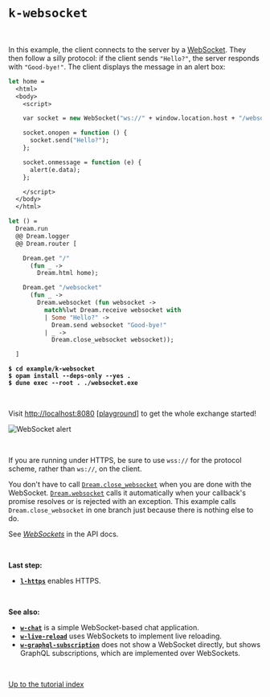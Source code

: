 # `k-websocket`

<br>

In this example, the client connects to the server by a
[WebSocket](https://aantron.github.io/dream/#websockets). They then follow a
silly protocol: if the client sends `"Hello?"`, the server responds with
`"Good-bye!"`. The client displays the message in an alert box:

```ocaml
let home =
  <html>
  <body>
    <script>

    var socket = new WebSocket("ws://" + window.location.host + "/websocket");

    socket.onopen = function () {
      socket.send("Hello?");
    };

    socket.onmessage = function (e) {
      alert(e.data);
    };

    </script>
  </body>
  </html>

let () =
  Dream.run
  @@ Dream.logger
  @@ Dream.router [

    Dream.get "/"
      (fun _ ->
        Dream.html home);

    Dream.get "/websocket"
      (fun _ ->
        Dream.websocket (fun websocket ->
          match%lwt Dream.receive websocket with
          | Some "Hello?" ->
            Dream.send websocket "Good-bye!"
          | _ ->
            Dream.close_websocket websocket));

  ]
```

<pre><code><b>$ cd example/k-websocket</b>
<b>$ opam install --deps-only --yes .</b>
<b>$ dune exec --root . ./websocket.exe</b></code></pre>

<br>

Visit [http://localhost:8080](http://localhost:8080)
[[playground](http://dream.as/k-websocket)] to get the whole exchange started!

![WebSocket alert](https://raw.githubusercontent.com/aantron/dream/master/docs/asset/websocket.png)

<br>

If you are running under HTTPS, be sure to use `wss://` for the protocol scheme,
rather than `ws://`, on the client.

You don't have to call
[`Dream.close_websocket`](https://aantron.github.io/dream/#val-close_websocket)
when you are done with the WebSocket.
[`Dream.websocket`](https://aantron.github.io/dream/#val-websocket) calls it
automatically when your callback's promise resolves or is rejected with an
exception. This example calls `Dream.close_websocket` in one branch just
because there is nothing else to do.

See [*WebSockets*](https://aantron.github.io/dream/#websockets) in the API docs.

<br>

**Last step:**

- [**`l-https`**](../l-https#files) enables HTTPS.

<br>

**See also:**

- [**`w-chat`**](../w-chat#files) is a simple WebSocket-based chat application.
- [**`w-live-reload`**](../w-live-reload#files) uses WebSockets to implement
  live reloading.
- [**`w-graphql-subscription`**](../w-graphql-subscription) does not show a
  WebSocket directly, but shows GraphQL subscriptions, which are implemented
  over WebSockets.

<br>

[Up to the tutorial index](../#readme)
